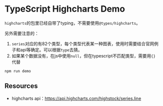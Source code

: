 TypeScript Highcharts Demo
==========================

`highcharts`的包里已经自带了typing，不需要使用`@types/highcharts`。

另外需要注意的：

1. `series`对应的有82个类型，每个类型代表某一种图表，使用时需要结合官网例子和api等确定。可以根据`type`去猜。
2. 如果某个数据没有，在js中使用`null`，但在typescript不匹配类型，需要用`{}`代替

```
npm run demo
```

Resources
---------
- highcharts api：<https://api.highcharts.com/highstock/series.line>
